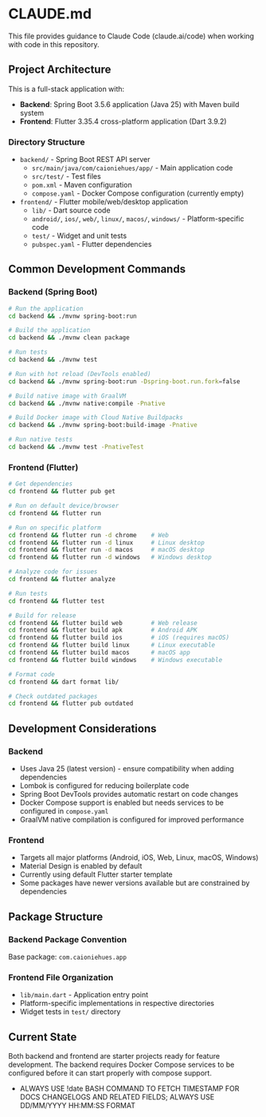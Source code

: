 # CLAUDE.md

This file provides guidance to Claude Code (claude.ai/code) when working with code in this repository.

## Project Architecture

This is a full-stack application with:
- **Backend**: Spring Boot 3.5.6 application (Java 25) with Maven build system
- **Frontend**: Flutter 3.35.4 cross-platform application (Dart 3.9.2)

### Directory Structure
- `backend/` - Spring Boot REST API server
  - `src/main/java/com/caioniehues/app/` - Main application code
  - `src/test/` - Test files
  - `pom.xml` - Maven configuration
  - `compose.yaml` - Docker Compose configuration (currently empty)
- `frontend/` - Flutter mobile/web/desktop application
  - `lib/` - Dart source code
  - `android/`, `ios/`, `web/`, `linux/`, `macos/`, `windows/` - Platform-specific code
  - `test/` - Widget and unit tests
  - `pubspec.yaml` - Flutter dependencies

## Common Development Commands

### Backend (Spring Boot)

```bash
# Run the application
cd backend && ./mvnw spring-boot:run

# Build the application
cd backend && ./mvnw clean package

# Run tests
cd backend && ./mvnw test

# Run with hot reload (DevTools enabled)
cd backend && ./mvnw spring-boot:run -Dspring-boot.run.fork=false

# Build native image with GraalVM
cd backend && ./mvnw native:compile -Pnative

# Build Docker image with Cloud Native Buildpacks
cd backend && ./mvnw spring-boot:build-image -Pnative

# Run native tests
cd backend && ./mvnw test -PnativeTest
```

### Frontend (Flutter)

```bash
# Get dependencies
cd frontend && flutter pub get

# Run on default device/browser
cd frontend && flutter run

# Run on specific platform
cd frontend && flutter run -d chrome    # Web
cd frontend && flutter run -d linux     # Linux desktop
cd frontend && flutter run -d macos     # macOS desktop
cd frontend && flutter run -d windows   # Windows desktop

# Analyze code for issues
cd frontend && flutter analyze

# Run tests
cd frontend && flutter test

# Build for release
cd frontend && flutter build web        # Web release
cd frontend && flutter build apk        # Android APK
cd frontend && flutter build ios        # iOS (requires macOS)
cd frontend && flutter build linux      # Linux executable
cd frontend && flutter build macos      # macOS app
cd frontend && flutter build windows    # Windows executable

# Format code
cd frontend && dart format lib/

# Check outdated packages
cd frontend && flutter pub outdated
```

## Development Considerations

### Backend
- Uses Java 25 (latest version) - ensure compatibility when adding dependencies
- Lombok is configured for reducing boilerplate code
- Spring Boot DevTools provides automatic restart on code changes
- Docker Compose support is enabled but needs services to be configured in `compose.yaml`
- GraalVM native compilation is configured for improved performance

### Frontend
- Targets all major platforms (Android, iOS, Web, Linux, macOS, Windows)
- Material Design is enabled by default
- Currently using default Flutter starter template
- Some packages have newer versions available but are constrained by dependencies

## Package Structure

### Backend Package Convention
Base package: `com.caioniehues.app`

### Frontend File Organization
- `lib/main.dart` - Application entry point
- Platform-specific implementations in respective directories
- Widget tests in `test/` directory

## Current State
Both backend and frontend are starter projects ready for feature development. The backend requires Docker Compose services to be configured before it can start properly with compose support.
- ALWAYS USE !date BASH COMMAND TO FETCH TIMESTAMP FOR DOCS CHANGELOGS AND RELATED FIELDS; ALWAYS USE DD/MM/YYYY HH:MM:SS FORMAT